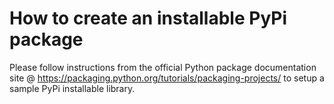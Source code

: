 # How to create an installable PyPi package

Please follow instructions from the official Python package documentation site @ https://packaging.python.org/tutorials/packaging-projects/ to setup a sample PyPi installable library.
